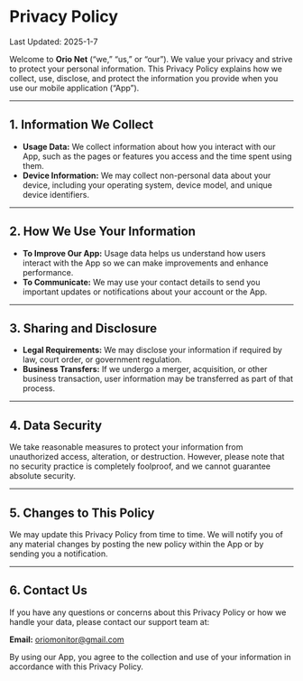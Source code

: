 # Privacy Policy

Last Updated: 2025-1-7

Welcome to **Orio Net** (“we,” “us,” or “our”). We value your privacy and strive to protect your personal information. This Privacy Policy explains how we collect, use, disclose, and protect the information you provide when you use our mobile application (“App”).

---

## 1. Information We Collect
- **Usage Data:** We collect information about how you interact with our App, such as the pages or features you access and the time spent using them.  
- **Device Information:** We may collect non-personal data about your device, including your operating system, device model, and unique device identifiers.

---

## 2. How We Use Your Information
- **To Improve Our App:** Usage data helps us understand how users interact with the App so we can make improvements and enhance performance.  
- **To Communicate:** We may use your contact details to send you important updates or notifications about your account or the App.

---

## 3. Sharing and Disclosure
- **Legal Requirements:** We may disclose your information if required by law, court order, or government regulation.  
- **Business Transfers:** If we undergo a merger, acquisition, or other business transaction, user information may be transferred as part of that process.

---

## 4. Data Security
We take reasonable measures to protect your information from unauthorized access, alteration, or destruction. However, please note that no security practice is completely foolproof, and we cannot guarantee absolute security.

---


## 5. Changes to This Policy
We may update this Privacy Policy from time to time. We will notify you of any material changes by posting the new policy within the App or by sending you a notification.

---

## 6. Contact Us
If you have any questions or concerns about this Privacy Policy or how we handle your data, please contact our support team at:

**Email:** [oriomonitor@gmail.com](mailto:oriomonitor@gmail.com)

By using our App, you agree to the collection and use of your information in accordance with this Privacy Policy.
